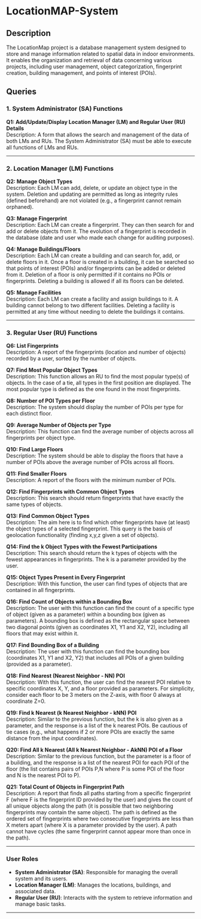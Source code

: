 # LocationMAP-System

## Description
The LocationMap project is a database management system designed to store and manage information related to spatial data in indoor environments. It enables the organization and retrieval of data concerning various projects, including user management, object categorization, fingerprint creation, building management, and points of interest (POIs).

## Queries

### 1. System Administrator (SA) Functions

**Q1: Add/Update/Display Location Manager (LM) and Regular User (RU) Details**  
Description: A form that allows the search and management of the data of both LMs and RUs. The System Administrator (SA) must be able to execute all functions of LMs and RUs.

---

### 2. Location Manager (LM) Functions

**Q2: Manage Object Types**  
Description: Each LM can add, delete, or update an object type in the system. Deletion and updating are permitted as long as integrity rules (defined beforehand) are not violated (e.g., a fingerprint cannot remain orphaned).

**Q3: Manage Fingerprint**  
Description: Each LM can create a fingerprint. They can then search for and add or delete objects from it. The evolution of a fingerprint is recorded in the database (date and user who made each change for auditing purposes).

**Q4: Manage Buildings/Floors**  
Description: Each LM can create a building and can search for, add, or delete floors in it. Once a floor is created in a building, it can be searched so that points of interest (POIs) and/or fingerprints can be added or deleted from it. Deletion of a floor is only permitted if it contains no POIs or fingerprints. Deleting a building is allowed if all its floors can be deleted.

**Q5: Manage Facilities**  
Description: Each LM can create a facility and assign buildings to it. A building cannot belong to two different facilities. Deleting a facility is permitted at any time without needing to delete the buildings it contains.

---

### 3. Regular User (RU) Functions

**Q6: List Fingerprints**  
Description: A report of the fingerprints (location and number of objects) recorded by a user, sorted by the number of objects.

**Q7: Find Most Popular Object Types**  
Description: This function allows an RU to find the most popular type(s) of objects. In the case of a tie, all types in the first position are displayed. The most popular type is defined as the one found in the most fingerprints.

**Q8: Number of POI Types per Floor**  
Description: The system should display the number of POIs per type for each distinct floor.

**Q9: Average Number of Objects per Type**  
Description: This function can find the average number of objects across all fingerprints per object type.

**Q10: Find Large Floors**  
Description: The system should be able to display the floors that have a number of POIs above the average number of POIs across all floors.

**Q11: Find Smaller Floors**  
Description: A report of the floors with the minimum number of POIs.

**Q12: Find Fingerprints with Common Object Types**  
Description: This search should return fingerprints that have exactly the same types of objects.

**Q13: Find Common Object Types**  
Description: The aim here is to find which other fingerprints have (at least) the object types of a selected fingerprint. This query is the basis of geolocation functionality (finding x,y,z given a set of objects).

**Q14: Find the k Object Types with the Fewest Participations**  
Description: This search should return the k types of objects with the fewest appearances in fingerprints. The k is a parameter provided by the user.

**Q15: Object Types Present in Every Fingerprint**  
Description: With this function, the user can find types of objects that are contained in all fingerprints.

**Q16: Find Count of Objects within a Bounding Box**  
Description: The user with this function can find the count of a specific type of object (given as a parameter) within a bounding box (given as parameters). A bounding box is defined as the rectangular space between two diagonal points (given as coordinates X1, Y1 and X2, Y2), including all floors that may exist within it.

**Q17: Find Bounding Box of a Building**  
Description: The user with this function can find the bounding box (coordinates X1, Y1 and X2, Y2) that includes all POIs of a given building (provided as a parameter).

**Q18: Find Nearest (Nearest Neighbor - NN) POI**  
Description: With this function, the user can find the nearest POI relative to specific coordinates X, Y, and a floor provided as parameters. For simplicity, consider each floor to be 3 meters on the Z-axis, with floor 0 always at coordinate Z=0.

**Q19: Find k Nearest (k Nearest Neighbor - kNN) POI**  
Description: Similar to the previous function, but the k is also given as a parameter, and the response is a list of the k nearest POIs. Be cautious of tie cases (e.g., what happens if 2 or more POIs are exactly the same distance from the input coordinates).

**Q20: Find All k Nearest (All k Nearest Neighbor - AkNN) POI of a Floor**  
Description: Similar to the previous function, but the parameter is a floor of a building, and the response is a list of the nearest POI for each POI of the floor (the list contains pairs of POIs P,N where P is some POI of the floor and N is the nearest POI to P).

**Q21: Total Count of Objects in Fingerprint Path**  
Description: A report that finds all paths starting from a specific fingerprint F (where F is the fingerprint ID provided by the user) and gives the count of all unique objects along the path (it is possible that two neighboring fingerprints may contain the same object). The path is defined as the ordered set of fingerprints where two consecutive fingerprints are less than X meters apart (where X is a parameter provided by the user). A path cannot have cycles (the same fingerprint cannot appear more than once in the path).

---

### User Roles

- **System Administrator (SA)**: Responsible for managing the overall system and its users.
- **Location Manager (LM)**: Manages the locations, buildings, and associated data.
- **Regular User (RU)**: Interacts with the system to retrieve information and manage basic tasks.

---
